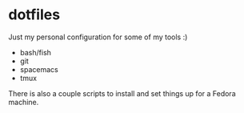 # dotfiles

Just my personal configuration for some of my tools :)

- bash/fish
- git
- spacemacs
- tmux

There is also a couple scripts to install and set things up for a Fedora machine.
